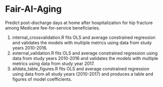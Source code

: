 # Fair-AI-Aging
Predict post-discharge days at home after hospitalization for hip fracture among Medicare fee-for-service beneficiaries.
1. internal_crossvalidation.R fits OLS and average constrained regression and validates the models with multiple metrics using data from study years 2010-2016.
2. external_validation.R fits OLS and average constrained regression using data from study years 2010-2016 and validates the models with multiple metrics using data from study year 2017.
3. alldata_table_figures.R fits OLS and average constrained regression using data from all study years (2010-2017) and produces a table and figures of model coefficients.

